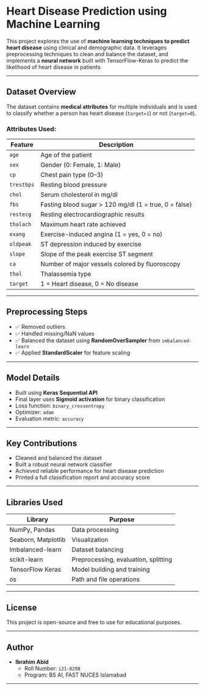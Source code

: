 # Heart Disease Prediction using Machine Learning

This project explores the use of **machine learning techniques to predict heart disease** using clinical and demographic data. It leverages preprocessing techniques to clean and balance the dataset, and implements a **neural network** built with TensorFlow-Keras to predict the likelihood of heart disease in patients.

---

## Dataset Overview

The dataset contains **medical attributes** for multiple individuals and is used to classify whether a person has heart disease (`target=1`) or not (`target=0`).

### Attributes Used:

| Feature      | Description |
|--------------|-------------|
| `age`        | Age of the patient |
| `sex`        | Gender (0: Female, 1: Male) |
| `cp`         | Chest pain type (0–3) |
| `trestbps`   | Resting blood pressure |
| `chol`       | Serum cholesterol in mg/dl |
| `fbs`        | Fasting blood sugar > 120 mg/dl (1 = true, 0 = false) |
| `restecg`    | Resting electrocardiographic results |
| `thalach`    | Maximum heart rate achieved |
| `exang`      | Exercise-induced angina (1 = yes, 0 = no) |
| `oldpeak`    | ST depression induced by exercise |
| `slope`      | Slope of the peak exercise ST segment |
| `ca`         | Number of major vessels colored by fluoroscopy |
| `thal`       | Thalassemia type |
| `target`     | 1 = Heart disease, 0 = No disease |

---

## Preprocessing Steps

- ✅ Removed outliers  
- ✅ Handled missing/NaN values  
- ✅ Balanced the dataset using **RandomOverSampler** from `imbalanced-learn`  
- ✅ Applied **StandardScaler** for feature scaling

---

## Model Details

- Built using **Keras Sequential API**
- Final layer uses **Sigmoid activation** for binary classification
- Loss function: `binary_crossentropy`
- Optimizer: `adam`
- Evaluation metric: `accuracy`

---

## Key Contributions

- Cleaned and balanced the dataset
- Built a robust neural network classifier
- Achieved reliable performance for heart disease prediction
- Printed a full classification report and accuracy score

---

## Libraries Used

| Library         | Purpose |
|-----------------|---------|
| NumPy, Pandas   | Data processing |
| Seaborn, Matplotlib | Visualization |
| Imbalanced-learn | Dataset balancing |
| scikit-learn    | Preprocessing, evaluation, splitting |
| TensorFlow Keras | Model building and training |
| os              | Path and file operations |

---

## License

This project is open-source and free to use for educational purposes.

---

## Author

- **Ibrahim Abid**  
  - Roll Number: `i21-0298`  
  - Program: BS AI, FAST NUCES Islamabad

---



